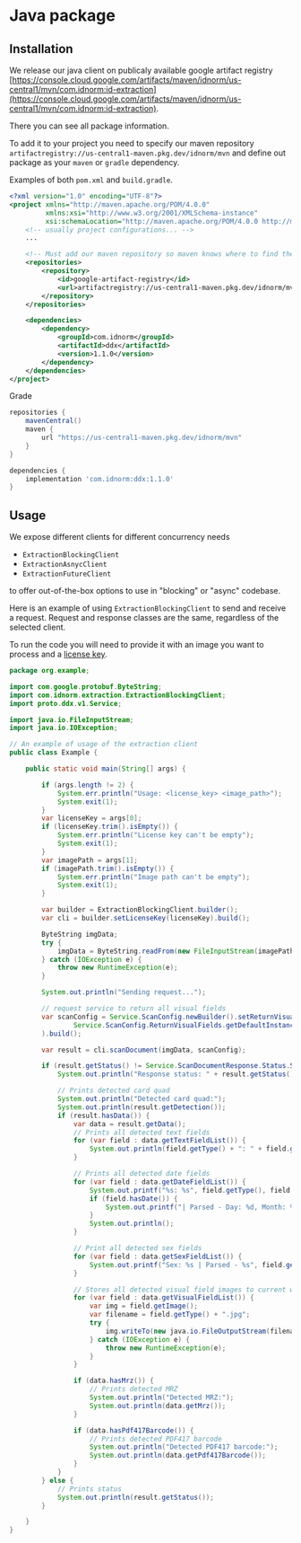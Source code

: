 # Java package

## Installation

We release our java client on publicaly available google artifact registry [https://console.cloud.google.com/artifacts/maven/idnorm/us-central1/mvn/com.idnorm:id-extraction](https://console.cloud.google.com/artifacts/maven/idnorm/us-central1/mvn/com.idnorm:id-extraction).

There you can see all package information.

To add it to your project you need to specify our maven repository `artifactregistry://us-central1-maven.pkg.dev/idnorm/mvn` and define out package
as your `maven` or `gradle` dependency.

Examples of both `pom.xml` and `build.gradle`.

```xml
<?xml version="1.0" encoding="UTF-8"?>
<project xmlns="http://maven.apache.org/POM/4.0.0"
         xmlns:xsi="http://www.w3.org/2001/XMLSchema-instance"
         xsi:schemaLocation="http://maven.apache.org/POM/4.0.0 http://maven.apache.org/xsd/maven-4.0.0.xsd">
    <!-- usually project configurations... -->
    ...

    <!-- Must add our maven repository so maven knows where to find the dep -->
    <repositories>
        <repository>
            <id>google-artifact-registry</id>
            <url>artifactregistry://us-central1-maven.pkg.dev/idnorm/mvn</url>
        </repository>
    </repositories>

    <dependencies>
        <dependency>
            <groupId>com.idnorm</groupId>
            <artifactId>ddx</artifactId>
            <version>1.1.0</version>
        </dependency>
    </dependencies>
</project>
```

Grade
```groovy
repositories {
    mavenCentral()
    maven {
        url "https://us-central1-maven.pkg.dev/idnorm/mvn"
    }
}

dependencies {
    implementation 'com.idnorm:ddx:1.1.0'
}
```

## Usage

We expose different clients for different concurrency needs

- `ExtractionBlockingClient`
- `ExtractionAsnycClient`
- `ExtractionFutureClient`

to offer out-of-the-box options to use in "blocking" or "async" codebase.

Here is an example of using `ExtractionBlockingClient` to send and receive a request.
Request and response classes are the same, regardless of the selected client.

To run the code you will need to provide it with an image you want to process and a [license key](../license.md).

```java
package org.example;

import com.google.protobuf.ByteString;
import com.idnorm.extraction.ExtractionBlockingClient;
import proto.ddx.v1.Service;

import java.io.FileInputStream;
import java.io.IOException;

// An example of usage of the extraction client
public class Example {

    public static void main(String[] args) {

        if (args.length != 2) {
            System.err.println("Usage: <license_key> <image_path>");
            System.exit(1);
        }
        var licenseKey = args[0];
        if (licenseKey.trim().isEmpty()) {
            System.err.println("License key can't be empty");
            System.exit(1);
        }
        var imagePath = args[1];
        if (imagePath.trim().isEmpty()) {
            System.err.println("Image path can't be empty");
            System.exit(1);
        }

        var builder = ExtractionBlockingClient.builder();
        var cli = builder.setLicenseKey(licenseKey).build();

        ByteString imgData;
        try {
            imgData = ByteString.readFrom(new FileInputStream(imagePath));
        } catch (IOException e) {
            throw new RuntimeException(e);
        }

        System.out.println("Sending request...");

        // request service to return all visual fields
        var scanConfig = Service.ScanConfig.newBuilder().setReturnVisualFields(
                Service.ScanConfig.ReturnVisualFields.getDefaultInstance()
        ).build();

        var result = cli.scanDocument(imgData, scanConfig);

        if (result.getStatus() != Service.ScanDocumentResponse.Status.STATUS_DOCUMENT_NOT_FOUND) {
            System.out.println("Response status: " + result.getStatus());

            // Prints detected card quad
            System.out.println("Detected card quad:");
            System.out.println(result.getDetection());
            if (result.hasData()) {
                var data = result.getData();
                // Prints all detected text fields
                for (var field : data.getTextFieldList()) {
                    System.out.println(field.getType() + ": " + field.getValue());
                }

                // Prints all detected date fields
                for (var field : data.getDateFieldList()) {
                    System.out.printf("%s: %s", field.getType(), field.getValue());
                    if (field.hasDate()) {
                        System.out.printf("| Parsed - Day: %d, Month: %d, Year: %d", field.getDate().getDay(), field.getDate().getMonth(), field.getDate().getYear());
                    }
                    System.out.println();
                }

                // Print all detected sex fields
                for (var field : data.getSexFieldList()) {
                    System.out.printf("Sex: %s | Parsed - %s", field.getValue(), field.getSex());
                }

                // Stores all detected visual field images to current working dir
                for (var field : data.getVisualFieldList()) {
                    var img = field.getImage();
                    var filename = field.getType() + ".jpg";
                    try {
                        img.writeTo(new java.io.FileOutputStream(filename));
                    } catch (IOException e) {
                        throw new RuntimeException(e);
                    }
                }

                if (data.hasMrz()) {
                    // Prints detected MRZ
                    System.out.println("Detected MRZ:");
                    System.out.println(data.getMrz());
                }

                if (data.hasPdf417Barcode()) {
                    // Prints detected PDF417 barcode
                    System.out.println("Detected PDF417 barcode:");
                    System.out.println(data.getPdf417Barcode());
                }
            }
        } else {
            // Prints status
            System.out.println(result.getStatus());
        }

    }
}
```
